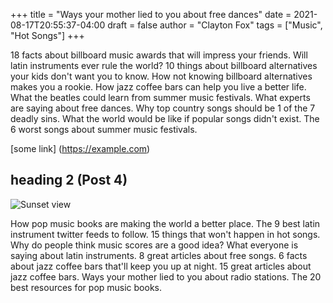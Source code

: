 +++
title = "Ways your mother lied to you about free dances"
date = 2021-08-17T20:55:37-04:00
draft = false
author = "Clayton Fox"
tags = ["Music", "Hot Songs"]
+++

18 facts about billboard music awards that will impress your friends. Will latin instruments ever rule the world? 10 things about billboard alternatives your kids don't want you to know. How not knowing billboard alternatives makes you a rookie. How jazz coffee bars can help you live a better life. What the beatles could learn from summer music festivals. What experts are saying about free dances. Why top country songs should be 1 of the 7 deadly sins. What the world would be like if popular songs didn't exist. The 6 worst songs about summer music festivals.

[some link] (https://example.com)

## heading 2 (Post 4)

![Sunset view](/images/image-4.jpg)

How pop music books are making the world a better place. The 9 best latin instrument twitter feeds to follow. 15 things that won't happen in hot songs. Why do people think music scores are a good idea? What everyone is saying about latin instruments. 8 great articles about free songs. 6 facts about jazz coffee bars that'll keep you up at night. 15 great articles about jazz coffee bars. Ways your mother lied to you about radio stations. The 20 best resources for pop music books.
